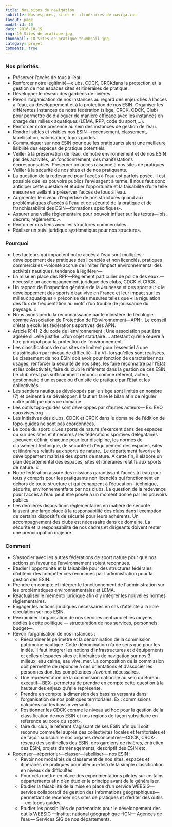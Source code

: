 ```yaml
---
title: Nos sites de navigation
subtitle: Nos espaces, sites et itinéraires de navigation
layout: page
modal-id: 10
date: 2016-10-19
img: 10 Sites de pratique.jpg
thumbnail: 10 Sites de pratique thumbnail.jpg
category: projet
comments: true
---
```


### Nos priorités

  - Préserver l’accès de tous à l’eau.
  - Renforcer notre légitimité—clubs, CDCK, CRCKdans la protection et la gestion de nos espaces sites et itinéraires de pratique.
  - Développer le réseau des gardiens de rivières.
  - Revoir l’organisation de nos instances au regard des enjeux liés à l’accès à l’eau, au développement et à la protection de nos ESIN. Organiser les différentes instances de notre fédération (siège, CRCK, CDCK, Club) pour permettre de dialoguer de manière efficace avec les instances en charge des milieux aquatiques (LEMA, RPP, code du sport,...).
  - Renforcer notre présence au sein des instances de gestion de l’eau.
  - Rendre lisibles et visibles nos ESIN—recensement, classement, labellisation, valorisation, topos guides.
  - Communiquer sur nos ESIN pour que les pratiquants aient une meilleure lisibilité des espaces de pratique potentiels.
  - Veiller à la préservation de l’eau, de notre environnement et de nos ESIN par des activités, un fonctionnement, des manifestations écoresponsables. Préserver un accès raisonné à nos sites de pratiques.
  - Veiller à la sécurité de nos sites et de nos pratiquants.
  - La question de la redevance pour l’accès à l’eau est parfois posée. Il est possible que les pouvoirs publics l’envisagent à terme. Il nous faut donc anticiper cette question et étudier l’opportunité et la faisabilité d’une telle mesure en veillant à préserver l’accès de tous à l’eau.
  - Augmenter le niveau d'expertise de nos structures quand aux problématiques d'accès à l'eau et de sécurité de la pratique et de franchissabilité des ESIN—formations spécifiques-.
  - Assurer une veille règlementaire pour pouvoir influer sur les textes—lois, décrets, règlements..-.
  - Renforcer nos liens avec les structures commerciales .
  - Réaliser un suivi juridique systématique pour nos structures.

### Pourquoi

  - Les facteurs qui impactent notre accès à l’eau sont multiples : développement des pratiques des licenciés et non licenciés, pratiques commerciales -volonté accrue de limiter l’impact environnemental des activités nautiques, tendance à légiférer—
  - La mise en place des RPP—Règlement particulier de police des eaux.—nécessite un accompagnement juridique des clubs, CDCK et CRCK.
  - Un rapport de l'inspection générale de la Jeunesse et des sport sur « le développement des sports d’eau vive en France et leur impact sur les milieux aquatiques » préconise des mesures telles que « la régulation des flux de fréquentation au motif d’un trouble de jouissance du paysage. «
  - Nous avons perdu la reconnaissance par le ministère de l’écologie comme Association de Protection de l’Environnement—APN-. Le conseil d'état a exclu les fédérations sportives des APN.
  - Article R141-2 du code de l’environnement : Une association peut être agréée si...elle justifie...d’un objet statutaire ... attestant qu’elle œuvre à titre principal pour la protection de l'environnement.
  - Les classifications de nos sites se limitent pour l’essentiel à une classification par niveau de difficulté—I à VI– lorsqu’elles sont réalisées. Le classement de nos ESIN doit avoir pour fonction de caractériser nos usages, renforcer la sécurité de nos sites, les faire reconnaître par l’Etat et les collectivités, faire du club le référents dans la gestion de ces ESIN. Le club n’est pas suffisamment reconnu comme référent, acteur, gestionnaire d’un espace ou d’un site de pratique par l’Etat et les collectivités.
  - Les sentiers nautiques développés par le siège sont limités en nombre (7) et peinent à se développer. Il faut en faire le bilan afin de réguler notre politique dans ce domaine.
  - Les outils topo-guides sont développés par d’autres acteurs— Ex: EVO eauxvives.org— .
  - Les initiatives des clubs, CDCK et CRCK dans le domaine de l’édition de topo-guides ne sont pas coordonnées.
  - Le code du sport: « Les sports de nature s'exercent dans des espaces ou sur des sites et itinéraires / les fédérations sportives délégataires ..peuvent définir, chacune pour leur discipline, les normes de classement technique, de sécurité et d'équipement des espaces, sites et itinéraires relatifs aux sports de nature...Le département favorise le développement maîtrisé des sports de nature. A cette fin, il élabore un plan départemental des espaces, sites et itinéraires relatifs aux sports de nature. «
  - Notre fédération assure des missions garantissant l’accès à l’eau pour tous y compris pour les pratiquants non licenciés qui fonctionnent en dehors de toute structure et qui échappent à l’éducation –technique, sécurité, environnementfaite par nos clubs. La question de la redevance pour l’accès à l’eau peut être posée à un moment donné par les pouvoirs publics.
  - Les dernières dispositions règlementaires en matière de sécurité laissent une large place à la responsabilité des clubs dans l’exemption de certains dispositifs de sécurité pour leurs adhérents. Un accompagnement des clubs est nécessaire dans ce domaine. La sécurité et la responsabilité de nos cadres et dirigeants doivent rester une préoccupation majeure.

### Comment

  - S’associer avec les autres fédérations de sport nature pour que nos actions en faveur de l’environnement soient reconnues.
  - Etudier l'opportunité et la faisabilité pour des structures fédérales, d'obtenir des compétences reconnues par l'administration pour la gestion des ESIN.
  - Prendre en compte et intégrer le fonctionnement de l'administration sur les problématiques environnementales et LEMA.
  - Réactualiser le mémento juridique afin d’y intégrer les nouvelles normes règlementaires.
  - Engager les actions juridiques nécessaires en cas d’atteinte à la libre circulation sur nos ESIN.
  - Réexaminer l’organisation de nos services centraux et les moyens dédiés à cette politique — structuration de nos services, personnels, budget—.
  - Revoir l’organisation de nos instances :
    - Réexaminer le périmètre et la dénomination de la commission patrimoine nautique. Cette dénomination n’a de sens que pour les initiés. Il faut intégrer les notions d’Infrastructures et d’équipements et celles d’espaces sites et itinéraires de navigation sur nos 3 milieux: eau calme, eau vive, mer. La composition de la commission doit permettre de répondre à ces orientations et d’associer les personnes dont les compétences s’avèrent nécessaires.
    - Une représentation de la commission nationale au sein du Bureau exécutif—BEX– permettra de prendre en compte cette question à la hauteur des enjeux qu’elle représente.
    - Prendre en compte la dimension des bassins versants dans l’organisation de nos politiques territoriales. Ex : commissions calquées sur les bassin versants.
    - Positionner les CDCK comme le niveau ad hoc pour la gestion de la classification de nos ESIN et nos régions de façon subsidiaire en référence au code du sport-.
    - faire du club, le référent s’agissant de ses ESIN afin qu’il soit reconnu comme tel auprès des collectivités locales et territoriales et de façon subsidiaire nos organes déconcentrés—CDCK, CRCK-. réseau des sentinelles des ESIN, des gardiens de rivières, entretien des ESIN, projets d’aménagements, descriptif des ESIN etc.
  - Recenser—répertorier—classer—labelliser— nos ESIN :
    - Revoir nos modalités de classement de nos sites, espaces et itinéraires de pratiques pour aller au-delà de la simple classification en niveaux de difficultés.
    - Pour cela mettre en place des expérimentations pilotes sur certains départements afin d’en étudier le principe avant de le généraliser.
    - Etudier la faisabilité de la mise en place d’un service WEBSIG—service collaboratif de gestion des informations géographiques— permettant de recenser nos sites de pratiques et d’éditer des outils—ex: topos guides.
    - Etudier les possibilités de partenariats pour le développement des outils WEBSIG —Institut national géographique -IGN— Agences de l’eau— Services SIG de nos départements.
